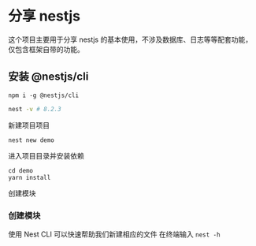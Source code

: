 # 分享 nestjs

这个项目主要用于分享 nestjs 的基本使用，不涉及数据库、日志等等配套功能，仅包含框架自带的功能。

## 安装 @nestjs/cli

```shell
npm i -g @nestjs/cli
```

```sh
nest -v # 8.2.3
```

新建项目项目

```shell
nest new demo
```

进入项目目录并安装依赖

```shell
cd demo
yarn install
```


创建模块

### 创建模块

使用 Nest CLI 可以快速帮助我们新建相应的文件
在终端输入 ```nest -h```
